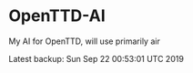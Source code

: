 # OpenTTD-AI
My AI for OpenTTD, will use primarily air

Latest backup: Sun Sep 22 00:53:01 UTC 2019
